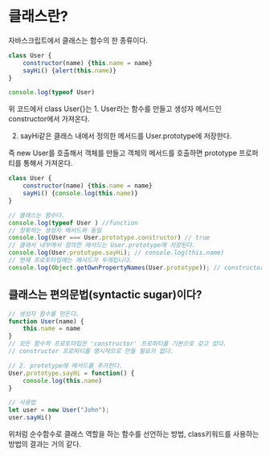 # 클래스란?

자바스크립트에서 클래스는 함수의 한 종류이다.

```javascript
class User {
    constructor(name) {this.name = name}
    sayHi() {alert(this.name)}
}

console.log(typeof User)
```

위 코드에서 class User{}는 1. User라는 함수를 만들고 생성자 메서드인 constructor에서 가져온다.

2. sayHi같은 클래스 내에서 정의한 메서드를 User.prototype에 저장한다.

즉 new User를 호출해서 객체를 만들고 객체의 메서드를 호출하면 prototype 프로퍼티를 통해서 가져온다.

```javascript
class User {
    constructor(name) {this.name = name}
    sayHi() {console.log(this.name)}
}

// 클래스는 함수다.
console.log(typeof User ) //function
// 정확히는 생성자 메서드와 동일
console.log(User === User.prototype.constructor) // true
// 클래서 내부에서 정의한 메서드는 User.prototype에 저장된다.
console.log(User.prototype.sayHi); // console.log(this.name)
// 현재 프로토타입에는 메서드가 두개입니다.
console.log(Object.getOwnPropertyNames(User.prototype)); // constructor, sayHi
```

## 클래스는 편의문법(syntactic sugar)이다?

```javascript
// 생성자 함수를 만든다.
function User(name) {
    this.name = name
}
// 모든 함수의 프로토타입은 'constructor' 프로퍼티를 기본으로 갖고 있다.
// constructor 프로퍼티를 명시적으로 만들 필요가 없다.

// 2. prototype에 메서드를 추가한다.
User.prototype.sayHi = function() {
    console.log(this.name)
}

// 사용법
let user = new User("John");
user.sayHi()
```

위처럼 순수함수로 클래스 역할을 하는 함수를 선언하는 방법, class키워드를 사용하는 방법의 결과는 거의 같다.
